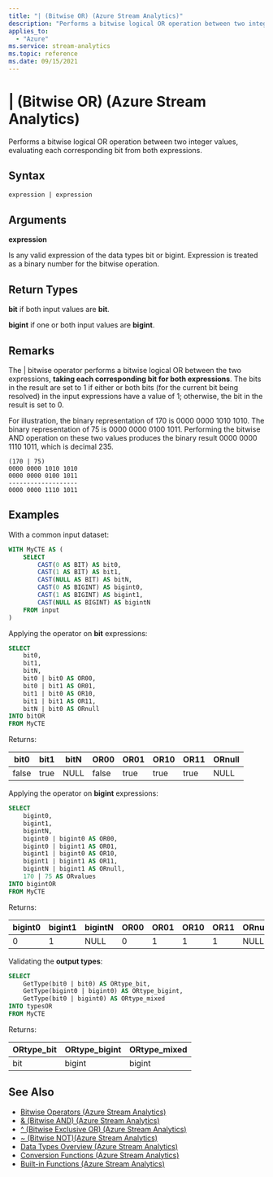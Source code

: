 ```yaml
---
title: "| (Bitwise OR) (Azure Stream Analytics)"
description: "Performs a bitwise logical OR operation between two integer values."
applies_to:
  - "Azure"
ms.service: stream-analytics
ms.topic: reference
ms.date: 09/15/2021
---
```


# | (Bitwise OR) (Azure Stream Analytics)

Performs a bitwise logical OR operation between two integer values, evaluating each corresponding bit from both expressions.

## Syntax

```SQL
expression | expression
```

## Arguments

**expression**

Is any valid expression of the data types bit or bigint. Expression is treated as a binary number for the bitwise operation.

## Return Types

**bit** if both input values are **bit**.

**bigint** if one or both input values are **bigint**.

## Remarks

The | bitwise operator performs a bitwise logical OR between the two expressions, **taking each corresponding bit for both expressions**. The bits in the result are set to 1 if either or both bits (for the current bit being resolved) in the input expressions have a value of 1; otherwise, the bit in the result is set to 0.

For illustration, the binary representation of 170 is 0000 0000 1010 1010. The binary representation of 75 is 0000 0000 0100 1011. Performing the bitwise AND operation on these two values produces the binary result 0000 0000 1110 1011, which is decimal 235.

```
(170 | 75)
0000 0000 1010 1010
0000 0000 0100 1011
-------------------
0000 0000 1110 1011
```

## Examples

With a common input dataset:

```SQL
WITH MyCTE AS (
	SELECT
		CAST(0 AS BIT) AS bit0,
		CAST(1 AS BIT) AS bit1,
		CAST(NULL AS BIT) AS bitN,
		CAST(0 AS BIGINT) AS bigint0,
		CAST(1 AS BIGINT) AS bigint1,
		CAST(NULL AS BIGINT) AS bigintN
	FROM input
)
```

Applying the operator on **bit** expressions:

```SQL
SELECT
	bit0,
	bit1,
	bitN,
	bit0 | bit0 AS OR00,
	bit0 | bit1 AS OR01,
	bit1 | bit0 AS OR10,
	bit1 | bit1 AS OR11,
	bitN | bit0 AS ORnull
INTO bitOR
FROM MyCTE
```

Returns:

|bit0|bit1|bitN|OR00|OR01|OR10|OR11|ORnull|
|-|-|-|-|-|-|-|-|
|false|true|NULL|false|true|true|true|NULL|

Applying the operator on **bigint** expressions:

```SQL
SELECT
	bigint0,
	bigint1,
	bigintN,
	bigint0 | bigint0 AS OR00,
	bigint0 | bigint1 AS OR01,
	bigint1 | bigint0 AS OR10,
	bigint1 | bigint1 AS OR11,
	bigintN | bigint1 AS ORnull,
	170 | 75 AS ORvalues
INTO bigintOR
FROM MyCTE
```

Returns:

|bigint0|bigint1|bigintN|OR00|OR01|OR10|OR11|ORnull|ORvalues|
|-|-|-|-|-|-|-|-|-|
|0|1|NULL|0|1|1|1|NULL|**235**|

Validating the **output types**:

```SQL
SELECT
	GetType(bit0 | bit0) AS ORtype_bit,
	GetType(bigint0 | bigint0) AS ORtype_bigint,
	GetType(bit0 | bigint0) AS ORtype_mixed
INTO typesOR
FROM MyCTE
```

Returns:

|ORtype_bit|ORtype_bigint|ORtype_mixed|
|-|-|-|
|bit|bigint|bigint|

## See Also

- [Bitwise Operators &#40;Azure Stream Analytics&#41;](bitwise-operators-azure-stream-analytics.md)
- [& (Bitwise AND) &#40;Azure Stream Analytics&#41;](bitwise-and-azure-stream-analytics.md)
- [^ (Bitwise Exclusive OR) &#40;Azure Stream Analytics&#41;](bitwise-xor-azure-stream-analytics.md)
- [~ (Bitwise NOT)&#40;Azure Stream Analytics&#41;](bitwise-not-azure-stream-analytics.md)
- [Data Types Overview &#40;Azure Stream Analytics&#41;](data-types-azure-stream-analytics.md)
- [Conversion Functions &#40;Azure Stream Analytics&#41;](conversion-functions-azure-stream-analytics.md)
- [Built-in Functions &#40;Azure Stream Analytics&#41;](built-in-functions-azure-stream-analytics.md)